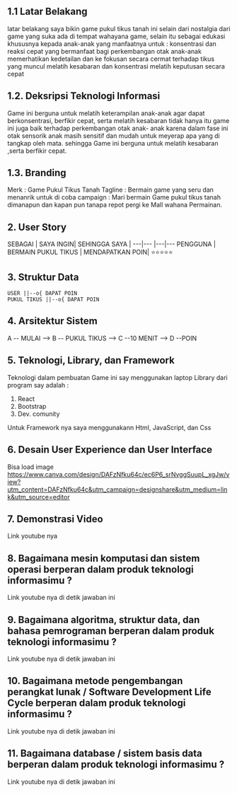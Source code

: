 ## 1.1 Latar Belakang
latar belakang saya bikin game pukul tikus tanah ini selain dari nostalgia dari game yang suka ada di tempat wahayana game, selain itu sebagai edukasi khususnya kepada anak-anak yang manfaatnya untuk : 
konsentrasi dan reaksi cepat yang bermanfaat bagi perkembangan otak anak-anak
memerhatikan kedetailan dan ke fokusan secara cermat terhadap tikus yang muncul
melatih kesabaran dan konsentrasi
melatih keputusan secara cepat


## 1.2. Deksripsi Teknologi Informasi

Game ini berguna untuk melatih keterampilan anak-anak agar dapat berkonsentrasi,
berfikir cepat, serta melatih kesabaran 
tidak hanya itu game ini juga baik terhadap perkembangan otak anak- anak
karena dalam fase ini otak sensorik anak masih sensitif dan mudah untuk meyerap apa yang di tangkap oleh mata.
sehingga Game ini berguna untuk melatih kesabaran ,serta berfikir cepat.


## 1.3. Branding

Merk : Game Pukul Tikus Tanah
Tagline : Bermain game yang seru dan menanrik untuk di coba
campaign : Mari bermain Game pukul tikus tanah dimanapun dan kapan pun tanapa repot pergi ke Mall wahana Permainan.

## 2. User Story

SEBAGAI | SAYA INGIN| SEHINGGA SAYA |
---|--- |---|---
PENGGUNA | BERMAIN PUKUL TIKUS | MENDAPATKAN POIN| ⭐⭐⭐⭐⭐

## 3. Struktur Data
    USER ||--o{ DAPAT POIN 
    PUKUL TIKUS ||--o{ DAPAT POIN 
## 4. Arsitektur Sistem
   A -- MULAI --> B -- PUKUL TIKUS --> C --10 MENIT --> D --POIN
## 5. Teknologi, Library, dan Framework
Teknologi dalam pembuatan Game ini say menggunakan laptop
Library dari program say adalah :
1. React
2. Bootstrap
3. Dev. comunity
   
 Untuk Framework nya saya menggunakann Html, JavaScript, dan Css
## 6. Desain User Experience dan User Interface

Bisa load image 
https://www.canva.com/design/DAFzNfku64c/ec6P6_srNvggSuupL_xgJw/view?utm_content=DAFzNfku64c&utm_campaign=designshare&utm_medium=link&utm_source=editor
## 7. Demonstrasi Video

Link youtube nya

## 8. Bagaimana mesin komputasi dan sistem operasi berperan dalam produk teknologi informasimu ?

Link youtube nya di detik jawaban ini

## 9. Bagaimana algoritma, struktur data, dan bahasa pemrograman berperan dalam produk teknologi informasimu ?

Link youtube nya di detik jawaban ini

## 10. Bagaimana metode pengembangan perangkat lunak / Software Development Life Cycle berperan dalam produk teknologi informasimu ?

Link youtube nya di detik jawaban ini

## 11. Bagaimana database / sistem basis data berperan dalam produk teknologi informasimu ?

Link youtube nya di detik jawaban ini
